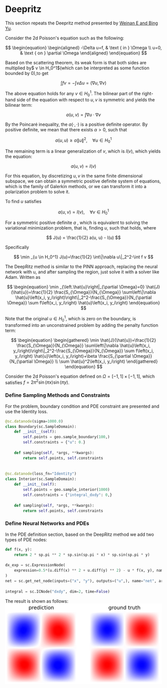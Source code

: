 # Deepritz

This section repeats the Deepritz method presented by [Weinan E and Bing Yu](https://link.springer.com/article/10.1007/s40304-018-0127-z).

Consider the 2d Poisson's equation such as the following:

$$
\begin{equation}
\begin{aligned}
-\Delta u=f, & \text { in } \Omega \\
u=0, & \text { on } \partial \Omega
\end{aligned}
\end{equation}
$$

Based on the scattering theorem, its weak form is that both sides are multiplied by$ v \in H_0^1$(which can be interpreted as some function bounded by 0),to get

$$
\int f v=-\int v \Delta u=(\nabla u, \nabla v)
$$

The above equation holds for any $v \in H_0^1$. The bilinear part of the right-hand side of the equation with respect to $u,v$ is symmetric and yields the bilinear term:

$$
a(u, v)=\int \nabla u \cdot \nabla v
$$

By the Poincaré inequality, the $a(\cdot, \cdot)$ is a positive definite operator. By positive definite, we mean that there exists $\alpha >0$, such that

$$
a(u, u) \geq \alpha\|u\|^2, \quad \forall u \in H_0^1
$$

The remaining term is a linear generalization of $v$, which is $l(v)$, which yields the equation:

$$
a(u, v) = l(v)
$$

For this equation, by discretizing $u,v$ in the same finite dimensional subspace, we can obtain a symmetric positive definite system of equations, which is the family of Galerkin methods, or we can transform it into a polarization problem to solve it.

To find $u$ satisfies

$$
a(u, v) = l(v), \quad \forall v \in H_0^1
$$

For a symmetric positive definite $a$ , which is equivalent to solving the variational minimization problem, that is, finding $u$, such that holds, where

$$
J(u) = \frac{1}{2} a(u, u) - l(u)
$$

Specifically

$$
\min _{u \in H_0^1} J(u)=\frac{1}{2} \int\|\nabla u\|_2^2-\int f v
$$

The DeepRitz method is similar to the PINN approach, replacing the neural network with u, and after sampling the region, just solve it with a solver like Adam. Written as

$$
\begin{equation}
\min _{\left.\hat{u}\right|_{\partial \Omega}=0} \hat{J}(\hat{u})=\frac{1}{2} \frac{S_{\Omega}}{N_{\Omega}} \sum\left\|\nabla \hat{u}\left(x_i, y_i\right)\right\|_2^2-\frac{S_{\Omega}}{N_{\partial \Omega}} \sum f\left(x_i, y_i\right) \hat{u}\left(x_i, y_i\right)
\end{equation}
$$

Note that the original $u \in H_0^1$, which is zero on the boundary, is transformed into an unconstrained problem by adding the penalty function term:

$$
\begin{equation}
\begin{gathered}
\min \hat{J}(\hat{u})=\frac{1}{2} \frac{S_{\Omega}}{N_{\Omega}} \sum\left\|\nabla \hat{u}\left(x_i, y_i\right)\right\|_2^2-\frac{S_{\Omega}}{N_{\Omega}} \sum f\left(x_i, y_i\right) \hat{u}\left(x_i, y_i\right)+\beta \frac{S_{\partial \Omega}}{N_{\partial \Omega}} \\
\sum \hat{u}^2\left(x_i, y_i\right)
\end{gathered}
\end{equation}
$$

Consider the 2d Poisson's equation defined on $\Omega=[-1,1]\times[-1,1]$, which satisfies $f=2 \pi^2 \sin (\pi x) \sin (\pi y)$.

### Define Sampling Methods and Constraints

For the problem, boundary condition and PDE constraint are presented and use the Identity loss.

```python
@sc.datanode(sigma=1000.0)
class Boundary(sc.SampleDomain):
    def __init__(self):
        self.points = geo.sample_boundary(100,)
        self.constraints = {"u": 0.}

    def sampling(self, *args, **kwargs):
        return self.points, self.constraints


@sc.datanode(loss_fn="Identity")
class Interior(sc.SampleDomain):
    def __init__(self):
        self.points = geo.sample_interior(1000)
        self.constraints = {"integral_dxdy": 0,}

    def sampling(self, *args, **kwargs):
        return self.points, self.constraints
```

### Define Neural Networks and PDEs

In the PDE definition section, based on the DeepRitz method we add two types of PDE nodes:

```python
def f(x, y):
    return 2 * sp.pi ** 2 * sp.sin(sp.pi * x) * sp.sin(sp.pi * y)

dx_exp = sc.ExpressionNode(
    expression=0.5*(u.diff(x) ** 2 + u.diff(y) ** 2) - u * f(x, y), name="dxdy"
)
net = sc.get_net_node(inputs=("x", "y"), outputs=("u",), name="net", arch=sc.Arch.mlp)

integral = sc.ICNode("dxdy", dim=2, time=False)
```

The result is shown as follows:
![deepritz](https://github.com/xiangzixuebit/picture/raw/3d73005f3642f10400975659479e856fb99f6518/deepritz.png)
